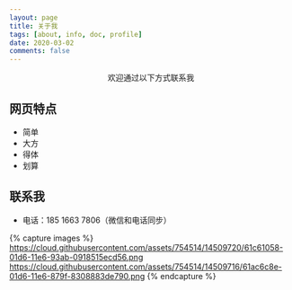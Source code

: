 ```yaml
---
layout: page
title: 关于我
tags: [about, info, doc, profile]
date: 2020-03-02
comments: false
---
```

    
<center>欢迎通过以下方式联系我</center>

## 网页特点
* 简单
* 大方
* 得体
* 划算

## 联系我
* 电话：185 1663 7806（微信和电话同步）


{% capture images %}
    https://cloud.githubusercontent.com/assets/754514/14509720/61c61058-01d6-11e6-93ab-0918515ecd56.png
    https://cloud.githubusercontent.com/assets/754514/14509716/61ac6c8e-01d6-11e6-879f-8308883de790.png
{% endcapture %}

